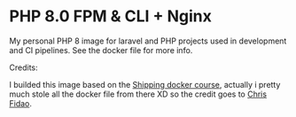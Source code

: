PHP 8.0 FPM & CLI + Nginx
=========================

My personal PHP 8 image for laravel and PHP projects used in development and CI pipelines. See the docker file for more info.

Credits:

I builded this image based on the [Shipping docker course](https://shippingdocker.com), actually i pretty much stole all the docker file from there XD so the credit goes to [Chris Fidao](https://twitter.com/fideloper).